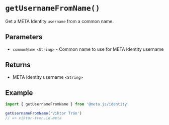 # `getUsernameFromName()`

Get a META Identity `username` from a common name.

## Parameters

- `commonName` `<String>` - Common name to use for META Identity username

## Returns

- META Identity username `<String>`

## Example

```js
import { getUsernameFromName } from '@meta.js/identity'

getUsernameFromName('Viktor Trón')
// => viktor-tron.id.meta
```
